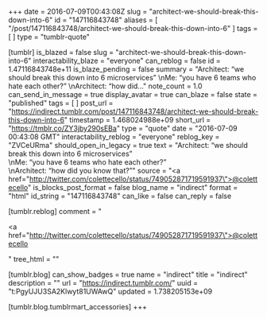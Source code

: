 +++
date = 2016-07-09T00:43:08Z
slug = "architect-we-should-break-this-down-into-6"
id = "147116843748"
aliases = [ "/post/147116843748/architect-we-should-break-this-down-into-6" ]
tags = [ ]
type = "tumblr-quote"

[tumblr]
is_blazed = false
slug = "architect-we-should-break-this-down-into-6"
interactability_blaze = "everyone"
can_reblog = false
id = 1.47116843748e+11
is_blaze_pending = false
summary = "Architect: “we should break this down into 6 microservices” \nMe: “you have 6 teams who hate each other?” \nArchitect: “how did..."
note_count = 1.0
can_send_in_message = true
display_avatar = true
can_blaze = false
state = "published"
tags = [ ]
post_url = "https://indirect.tumblr.com/post/147116843748/architect-we-should-break-this-down-into-6"
timestamp = 1.468024988e+09
short_url = "https://tmblr.co/ZY3jby290sEBa"
type = "quote"
date = "2016-07-09 00:43:08 GMT"
interactability_reblog = "everyone"
reblog_key = "ZVCeURma"
should_open_in_legacy = true
text = "Architect: &ldquo;we should break this down into 6 microservices&rdquo;<br/>\nMe: &ldquo;you have 6 teams who hate each other?&rdquo;<br/>\nArchitect: &ldquo;how did you know that?&rdquo;"
source = "<a href=\"http://twitter.com/colettecello/status/749052871719591937\">@colettecello</a>"
is_blocks_post_format = false
blog_name = "indirect"
format = "html"
id_string = "147116843748"
can_like = false
can_reply = false

[tumblr.reblog]
comment = "<p><a href=\"http://twitter.com/colettecello/status/749052871719591937\">@colettecello</a></p>"
tree_html = ""

[tumblr.blog]
can_show_badges = true
name = "indirect"
title = "indirect"
description = ""
url = "https://indirect.tumblr.com/"
uuid = "t:PgyUJU3SA2Klwyt81UWAwQ"
updated = 1.738205153e+09

[tumblr.blog.tumblrmart_accessories]
+++
